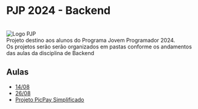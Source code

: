 # PJP 2024 - Backend
\
![Logo PJP](https://www.jovemprogramador.com.br/images/jovemprogramador_logo.png)
\
Projeto destino aos alunos do Programa Jovem Programador 2024. \
Os projetos serão serão organizados em pastas conforme os andamentos das aulas da disciplina de Backend
## Aulas

 - [14/08](https://github.com/fabriciojuniors/pjp-2024-backend/tree/main/14-08)
 - [26/08](https://github.com/fabriciojuniors/pjp-2024-backend/blob/main/26-08.zip)
 - [Projeto PicPay Simplificado](https://github.com/fabriciojuniors/pjp-2024-backend/tree/main/mini-banco)

